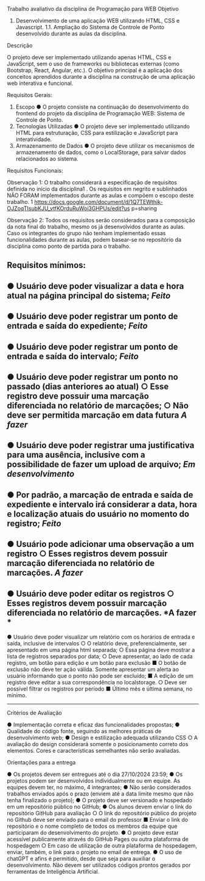 Trabalho avaliativo da disciplina de Programação para WEB
Objetivo

1. Desenvolvimento de uma aplicação WEB utilizando HTML, CSS e Javascript.
1.1. Ampliação do Sistema de Controle de Ponto desenvolvido durante as
aulas da disciplina.

Descrição

O projeto deve ser implementado utilizando apenas HTML, CSS e JavaScript, sem o
uso de frameworks ou bibliotecas externas (como Bootstrap, React, Angular, etc.). O
objetivo principal é a aplicação dos conceitos aprendidos durante a disciplina na
construção de uma aplicação web interativa e funcional.

Requisitos Gerais:

1. Escopo
● O projeto consiste na continuação do desenvolvimento do frontend do
projeto da disciplina de Programação WEB: Sistema de Controle de
Ponto.
2. Tecnologias Utilizadas
● O projeto deve ser implementado utilizando HTML para estruturação,
CSS para estilização e JavaScript para interatividade.
3. Armazenamento de Dados
● O projeto deve utilizar os mecanismos de armazenamento de dados,
como o LocalStorage, para salvar dados relacionados ao sistema.

Requisitos Funcionais:

Observação 1: O trabalho considerará a especificação de requisitos definida no
início da disciplina1
. Os requisitos em negrito e sublinhados NÃO FORAM
implementados durante as aulas e compõem o escopo deste trabalho.
1
https://docs.google.com/document/d/1Q7TEWthik-OJZoqTIsubKJU_vtfKOrduRuWoi3GHPUs/edit?us
p=sharing

Observação 2: Todos os requisitos serão considerados para a composição da nota
final do trabalho, mesmo os já desenvolvidos durante as aulas. Caso os integrantes
do grupo não tenham implementado essas funcionalidades durante as aulas, podem
basear-se no repositório da disciplina como ponto de partida para o trabalho.

Requisitos mínimos:
------------------------------------------------------------------------------------------
  ● Usuário deve poder visualizar a data e hora atual na página principal do
sistema;
  *Feito*
------------------------------------------------------------------------------------------  
  ● Usuário deve poder registrar um ponto de entrada e saída do
expediente;
  *Feito*
------------------------------------------------------------------------------------------
  ● Usuário deve poder registrar um ponto de entrada e saída do intervalo;
  *Feito*
------------------------------------------------------------------------------------------
  ● Usuário deve poder registrar um ponto no passado (dias anteriores
ao atual)
    ○ Esse registro deve possuir uma marcação diferenciada no
relatório de marcações;
    ○ Não deve ser permitida marcação em data futura
  *A fazer*
------------------------------------------------------------------------------------------
  ● Usuário deve poder registrar uma justificativa para uma ausência,
inclusive com a possibilidade de fazer um upload de arquivo;
  *Em desenvolvimento*
------------------------------------------------------------------------------------------
  ● Por padrão, a marcação de entrada e saída de expediente e intervalo irá
considerar a data, hora e localização atuais do usuário no momento do
registro;
  *Feito*
------------------------------------------------------------------------------------------
  ● Usuário pode adicionar uma observação a um registro
○ Esses registros devem possuir marcação diferenciada no
relatório de marcações.
  *A fazer*
------------------------------------------------------------------------------------------
  ● Usuário deve poder editar os registros
○ Esses registros devem possuir marcação diferenciada no
relatório de marcações.
  *A fazer *
------------------------------------------------------------------------------------------
  ● Usuário deve poder visualizar um relatório com os horários de
entrada e saída, inclusive de intervalos
    ○ O relatório deve, preferencialmente, ser apresentado em uma
página html separada;
    ○ Essa página deve mostrar a lista de registros separados por
data;
    ○ Deve apresentar, ao lado de cada registro, um botão para
edição e um botão para exclusão
      ■ O botão de exclusão não deve ter ação válida. Somente
apresentar um alerta ao usuário informando que o ponto
não pode ser excluído;
      ■ A edição de um registro deve editar a sua
correspondência no localstorage.
○ Deve ser possível filtrar os registros por período
      ■ Último mês e última semana, no mínimo.

------------------------------------------------------------------------------------------
      
Critérios de Avaliação

  ● Implementação correta e eficaz das funcionalidades propostas;
  ● Qualidade do código fonte, seguindo as melhores práticas de
desenvolvimento web;
  ● Design e estilização adequada utilizando CSS
    ○ A avaliação do design considerará somente o posicionamento correto
dos elementos. Cores e características semelhantes não serão
avaliadas.

Orientações para a entrega

  ● Os projetos devem ser entregues até o dia 27/10/2024 23:59;
  ● Os projetos podem ser desenvolvidos individualmente ou em equipe. As
equipes devem ter, no máximo, 4 integrantes;
  ● Não serão considerados trabalhos enviados após o prazo (enviem até a data
limite mesmo que não tenha finalizado o projeto);
  ● O projeto deve ser versionado e hospedado em um repositório público no
GitHub;
  ● Os alunos devem enviar o link do repositório GitHub para avaliação
    ○ O link do repositório público do projeto no Github deve ser enviado para
    o email do professor
      ■ Enviar o link do repositório e o nome completo de todos os
membros da equipe que participaram do desenvolvimento do
projeto.
  ● O projeto deve estar acessível publicamente através do GitHub Pages ou
outra plataforma de hospedagem
    ○ Em caso de utilização de outra plataforma de hospedagem, enviar,
também, o link para o projeto no email de entrega.
  ● O uso de chatGPT e afins é permitido, desde que seja para auxiliar o
desenvolvimento. Não devem ser utilizados códigos prontos gerados por
ferramentas de Inteligência Artificial.
